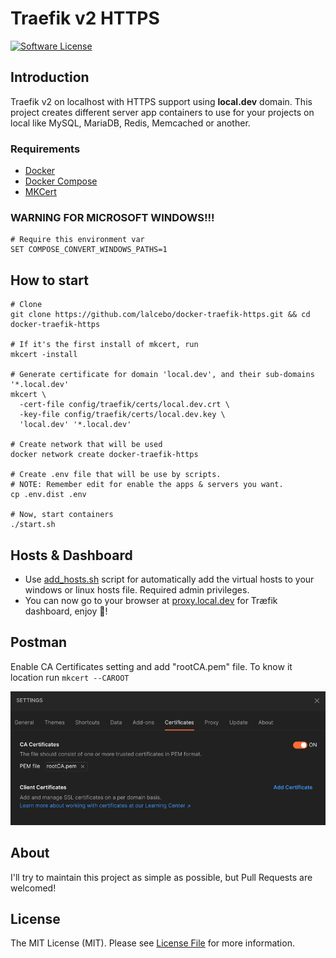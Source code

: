 # Traefik v2 HTTPS

[![Software License][ico-license]][link-license]

## Introduction

Traefik v2 on localhost with HTTPS support using **local.dev** domain. This project creates different server app
containers to use for your projects on local like MySQL, MariaDB, Redis, Memcached or another.

### Requirements

- [Docker](https://www.docker.com)
- [Docker Compose](https://docs.docker.com/compose/install)
- [MKCert](https://github.com/FiloSottile/mkcert)

### WARNING FOR MICROSOFT WINDOWS!!!

```shell
# Require this environment var
SET COMPOSE_CONVERT_WINDOWS_PATHS=1
```

## How to start

```shell
# Clone
git clone https://github.com/lalcebo/docker-traefik-https.git && cd docker-traefik-https

# If it's the first install of mkcert, run
mkcert -install

# Generate certificate for domain 'local.dev', and their sub-domains '*.local.dev'
mkcert \
  -cert-file config/traefik/certs/local.dev.crt \
  -key-file config/traefik/certs/local.dev.key \
  'local.dev' '*.local.dev'

# Create network that will be used
docker network create docker-traefik-https

# Create .env file that will be use by scripts.
# NOTE: Remember edit for enable the apps & servers you want.
cp .env.dist .env

# Now, start containers
./start.sh
```

## Hosts & Dashboard

* Use [add_hosts.sh](add_hosts.sh) script for automatically add the virtual hosts to your windows or linux hosts file.
  Required admin privileges.
* You can now go to your browser at [proxy.local.dev](https://proxy.local.dev) for Træfik dashboard, enjoy 🚀!

## Postman

Enable CA Certificates setting and add "rootCA.pem" file. To know it location run ```mkcert --CAROOT```

![CA Certificates](docs/postman_settings_cert.png)

## About

I'll try to maintain this project as simple as possible, but Pull Requests are welcomed!

## License

The MIT License (MIT). Please see [License File][link-license] for more information.

[ico-license]: https://img.shields.io/badge/license-MIT-brightgreen.svg?style=flat-square

[link-license]: LICENSE
